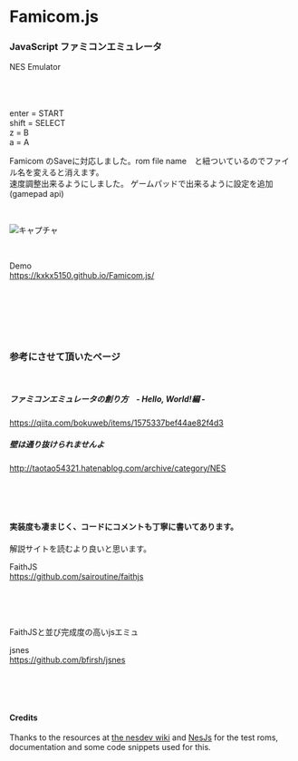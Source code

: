# Famicom.js

### JavaScript ファミコンエミュレータ

NES Emulator
<br><br><br><br>


  enter = START  
  shift = SELECT  
  z = B  
  a = A  

  Famicom のSaveに対応しました。rom file name　と紐ついているのでファイル名を変えると消えます。  
  速度調整出来るようにしました。
  ゲームパッドで出来るように設定を追加 (gamepad api)

<br>

![キャプチャ](https://user-images.githubusercontent.com/10168979/106599944-1dd98e80-659d-11eb-99a9-72e8363cb07b.PNG)

<br>

Demo  
https://kxkx5150.github.io/Famicom.js/  

<br><br><br><br><br>

### 参考にさせて頂いたページ

<br>

##### ファミコンエミュレータの創り方　- Hello, World!編 -  
https://qiita.com/bokuweb/items/1575337bef44ae82f4d3  

##### 壁は通り抜けられませんよ
http://taotao54321.hatenablog.com/archive/category/NES

<br><br><br>

#### 実装度も凄まじく、コードにコメントも丁寧に書いてあります。

解説サイトを読むより良いと思います。

FaithJS  
https://github.com/sairoutine/faithjs

<br><br><br>

FaithJSと並び完成度の高いjsエミュ

jsnes  
https://github.com/bfirsh/jsnes

<br><br><br>


#### Credits  
Thanks to the resources at [the nesdev wiki](http://wiki.nesdev.com/w/index.php/Nesdev_Wiki) and [NesJs](https://github.com/elzo-d/NesJs) for the test roms, documentation and some code snippets used for this.
